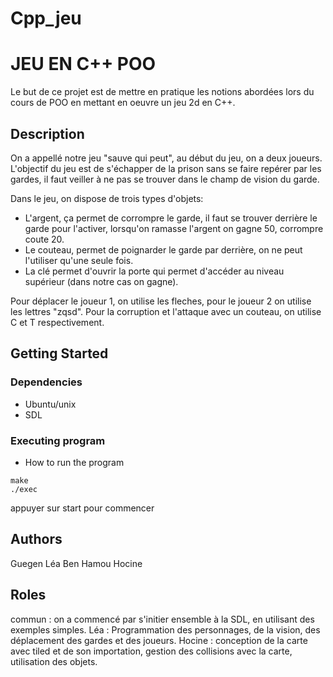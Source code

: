 # Cpp_jeu

# JEU EN C++ POO
Le but de ce projet est de mettre en pratique les notions abordées lors du cours de POO en mettant en oeuvre un jeu 2d en C++.
## Description
On a appellé notre jeu "sauve qui peut", au début du jeu, on a deux joueurs. L'objectif du jeu est de s'échapper de la prison sans se faire repérer par les gardes, il faut veiller à ne pas se trouver dans le champ de vision du garde. 

Dans le jeu, on dispose de trois types d'objets:
- L'argent, ça permet de corrompre le garde, il faut se trouver derrière le garde pour l'activer, lorsqu'on ramasse l'argent on gagne 50, corrompre coute 20. 
- Le couteau, permet de poignarder le garde par derrière, on ne peut l'utiliser qu'une seule fois.
- La clé permet d'ouvrir la porte qui permet d'accéder au niveau supérieur (dans notre cas on gagne).

Pour déplacer le joueur 1, on utilise les fleches, pour le joueur 2 on utilise les lettres "zqsd".
Pour la corruption et l'attaque avec un couteau, on utilise C et T respectivement.

## Getting Started

### Dependencies

* Ubuntu/unix
* SDL 

### Executing program

* How to run the program
```
make
./exec 
```
appuyer sur start pour commencer 

## Authors 

Guegen Léa
Ben Hamou Hocine

## Roles
commun : on a commencé par s'initier ensemble à la SDL, en utilisant des exemples simples.
Léa : Programmation des personnages, de la vision, des déplacement des gardes et des joueurs.
Hocine : conception de la carte avec tiled et de son importation, gestion des collisions avec la carte, utilisation des objets. 


